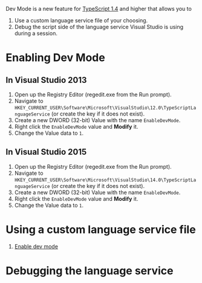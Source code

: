 Dev Mode is a new feature for [TypeScript 1.4](https://github.com/Microsoft/TypeScript/releases/tag/v1.4) and higher that allows you to

1. Use a custom language service file of your choosing.
2. Debug the script side of the language service Visual Studio is using during a session.

# Enabling Dev Mode

## In Visual Studio 2013

1. Open up the Registry Editor (regedit.exe from the Run prompt).
2. Navigate to `HKEY_CURRENT_USER\Software\Microsoft\VisualStudio\12.0\TypeScriptLanguageService` (or create the key if it does not exist).
3. Create a new DWORD (32-bit) Value with the name `EnableDevMode`.
4. Right click the `EnableDevMode` value and **Modify** it.
5. Change the Value data to `1`.


## In Visual Studio 2015

1. Open up the Registry Editor (regedit.exe from the Run prompt).
2. Navigate to `HKEY_CURRENT_USER\Software\Microsoft\VisualStudio\14.0\TypeScriptLanguageService` (or create the key if it does not exist).
3. Create a new DWORD (32-bit) Value with the name `EnableDevMode`.
4. Right click the `EnableDevMode` value and **Modify** it.
5. Change the Value data to `1`.

# Using a custom language service file

1. [Enable dev mode](#Enabling-Dev-Mode)

# Debugging the language service

